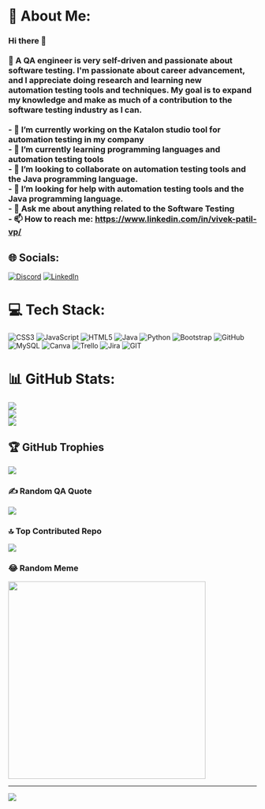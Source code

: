 # 💫 About Me:
### Hi there 👋<br><br>💬 A QA engineer is very self-driven and passionate about software testing. I'm passionate about career advancement, and I appreciate doing research and learning new automation testing tools and techniques. My goal is to expand my knowledge and make as much of a contribution to the software testing industry as I can.<br><br>- 🔭 I’m currently working on the Katalon studio tool for automation testing in my company<br>- 🌱 I’m currently learning programming languages and automation testing tools<br>- 👯 I’m looking to collaborate on automation testing tools and the Java programming language.<br>- 🤔 I’m looking for help with automation testing tools and the Java programming language.<br>- 💬 Ask me about anything related to the Software Testing<br>- 📫 How to reach me: https://www.linkedin.com/in/vivek-patil-vp/<br>


## 🌐 Socials:
[![Discord](https://img.shields.io/badge/Discord-%237289DA.svg?logo=discord&logoColor=white)](https://discord.gg/vivekpatil22) [![LinkedIn](https://img.shields.io/badge/LinkedIn-%230077B5.svg?logo=linkedin&logoColor=white)](https://linkedin.com/in/https://www.linkedin.com/in/vivek-patil-vp/) 

# 💻 Tech Stack:
![CSS3](https://img.shields.io/badge/css3-%231572B6.svg?style=for-the-badge&logo=css3&logoColor=white) ![JavaScript](https://img.shields.io/badge/javascript-%23323330.svg?style=for-the-badge&logo=javascript&logoColor=%23F7DF1E) ![HTML5](https://img.shields.io/badge/html5-%23E34F26.svg?style=for-the-badge&logo=html5&logoColor=white) ![Java](https://img.shields.io/badge/java-%23ED8B00.svg?style=for-the-badge&logo=java&logoColor=white) ![Python](https://img.shields.io/badge/python-3670A0?style=for-the-badge&logo=python&logoColor=ffdd54) ![Bootstrap](https://img.shields.io/badge/bootstrap-%23563D7C.svg?style=for-the-badge&logo=bootstrap&logoColor=white) ![GitHub](https://img.shields.io/badge/GitHub-%23121011.svg?style=for-the-badge&logo=github&logoColor=white) ![MySQL](https://img.shields.io/badge/mysql-%2300f.svg?style=for-the-badge&logo=mysql&logoColor=white) ![Canva](https://img.shields.io/badge/Canva-%2300C4CC.svg?style=for-the-badge&logo=Canva&logoColor=white) ![Trello](https://img.shields.io/badge/Trello-%23026AA7.svg?style=for-the-badge&logo=Trello&logoColor=white) ![Jira](https://img.shields.io/badge/jira-%230A0FFF.svg?style=for-the-badge&logo=jira&logoColor=white) ![GIT](https://img.shields.io/badge/Git-fc6d26?style=for-the-badge&logo=git&logoColor=white)
# 📊 GitHub Stats:
![](https://github-readme-stats.vercel.app/api?username=Vivek2222&theme=dark&hide_border=true&include_all_commits=true&count_private=true)<br/>
![](https://github-readme-streak-stats.herokuapp.com/?user=Vivek2222&theme=dark&hide_border=true)<br/>
![](https://github-readme-stats.vercel.app/api/top-langs/?username=Vivek2222&theme=dark&hide_border=true&include_all_commits=true&count_private=true&layout=compact)

## 🏆 GitHub Trophies
![](https://github-profile-trophy.vercel.app/?username=Vivek2222&theme=radical&no-frame=false&no-bg=false&margin-w=4)

### ✍️ Random QA Quote
![](https://quotes-github-readme.vercel.app/api?type=horizontal&theme=radical)

### 🔝 Top Contributed Repo
![](https://github-contributor-stats.vercel.app/api?username=Vivek2222&limit=5&theme=dark&combine_all_yearly_contributions=true)

### 😂 Random Meme
<img src='https://randommeme-five.vercel.app/' style="height: 400px;"/>

---
[![](https://visitcount.itsvg.in/api?id=Vivek2222&icon=0&color=0)](https://visitcount.itsvg.in)

<!-- Proudly created with GPRM ( https://gprm.itsvg.in ) -->
